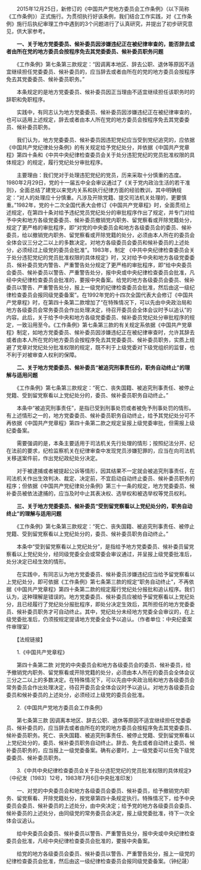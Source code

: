 　　2015年12月25日，新修订的《中国共产党地方委员会工作条例》（以下简称《工作条例》）正式施行。为贯彻执行好该条例，我们结合工作实践，对《工作条例》施行后执纪审理工作中遇到的3个问题进行了认真研究，并提出了初步研究意见，供大家参考。

　　**一、关于地方党委委员、候补委员因涉嫌违纪正在被纪律审查的，能否辞去或者由所在党的地方委员会按程序免去其党委委员、候补委员职务问题**

　　《工作条例》第七条第三款规定：“因调离本地区、辞去公职、退休等原因不适宜继续担任党委委员、候补委员的，应当辞去或者由所在的党的地方委员会按程序免去其党委委员、候补委员职务。”

　　本条规定的是地方党委委员、候补委员因正当理由不适宜继续担任该职务时的辞职和免职程序。

　　实践中，有同志认为地方党委委员、候补委员因涉嫌违纪正在被纪律审查的，也可以适用上述规定，辞去或者由本人所在党的地方委员会按程序免去其党委委员、候补委员职务。

　　我们认为，地方党委委员、候补委员因违犯党纪应当受到党纪追究的，应依据《中国共产党纪律处分条例》的有关规定给予党纪处分，并依据《中国共产党章程》第四十条和《中共中央纪律检查委员会关于处分违犯党纪的党员批准权限的具体规定》的规定，履行党纪处分审批程序。

　　主要理由：我们党对于处理违犯党纪的党员，历来采取十分慎重的态度。1980年2月29日，党的十一届五中全会审议通过了《关于党内政治生活的若干准则》，全面总结了建党以来党内关系和执行纪律方面的经验教训，其中明确规定：“对人的处理应十分慎重。凡涉及开除党籍、提交司法机关处理的，更要慎重。”1982年，党的十二次全国代表大会修订《中国共产党章程》时，全面贯彻上述规定，在第四十条对给予违纪党员党纪处分的审批程序作出了规定，并专门对给予中央和地方各级党委委员、候补委员撤销党内职务、留党察看或开除党籍处分，规定了更严格的审批程序，即“对党的中央委员会和地方各级委员会的委员、候补委员，给以撤销党内职务、留党察看或开除党籍的处分，必须由本人所在的委员会全体会议三分之二以上的多数决定。对地方各级委员会委员和候补委员的上述处分，必须经过上级党的委员会批准”。1983年，制定 《中共中央纪律检查委员会关于处分违犯党纪的党员批准权限的具体规定》时，又对给予中央和地方各级党委委员、候补委员党内警告、严重警告处分规定了更严格的审批程序，即“给中央委员会委员、候补委员以警告、严重警告处分，报中央或中央纪律检查委员会批准，凡经中央纪律检查委员会批准的，要报中央备案。给党的地方各级委员会委员、候补委员以警告、严重警告处分，报上一级党的纪律检查委员会批准，然后由这一级纪律检查委员会报同级党委备案”。在1992年党的十四次全国代表大会修订《中国共产党章程》时，在第四十条第二款增加了“在特殊情况下，可以先由中央政治局和地方各级委员会常务委员会作出处理决定，待召开委员会全体会议时予以追认”的内容。此后，关于给予中央和地方各级党委委员、候补委员党纪处分审批程序的规定，一致沿用至今。《工作条例》第七条第三款的有关规定系依据《中国共产党章程》制定，如地方党委委员、候补委员因涉嫌违纪正在被纪律审查时，允许其辞去或者由本人所在党的地方委员会按程序免去其党委委员、候补委员职务，实质上规避了党章对党纪处分批准权限的规定，既不利于上级党委对下级党组织的监督，也不利于对被审查人权利的保障。

　　**二、关于地方党委委员、候补委员“被追究刑事责任的，职务自动终止”的理解与适用问题**

　　《工作条例》第七条第三款规定：“死亡、丧失国籍、被追究刑事责任、被停止党籍、受到留党察看以上党纪处分的，委员、候补委员职务自动终止。”

　　本条中“被追究刑事责任”，是指已受到刑事处罚或者被免予刑事处罚的情形。有上述情形之一的，地方党委委员、候补委员职务自动终止，给予其党纪处分可不再依据《中国共产党章程》第四十条第二款之规定呈报上级党委审批，但需报上级纪委备案。

　　需要强调的是，本条主要适用于司法机关先行处理的情形；按照纪法分开、纪在法前的要求，纪检监察机关在纪律审查中发现党员涉嫌犯罪的，应当在向司法机关移送案件前，作出党纪政纪处分决定。

　　对于被逮捕或者被提起公诉等情形，因其结果不一定就会被追究刑事责任，在司法机关作出生效判决、裁定、决定前，不宜启动自动终止委员、候补委员职务的程序；但依据《中国共产党纪律处分条例》第三十一条的规定，地方党委委员、候补委员被依法逮捕的，应当及时中止其表决权、选举权和被选举权等党员权利。

　　**三、关于地方党委委员、候补委员“受到留党察看以上党纪处分的，职务自动终止”的理解与适用问题**

　　《工作条例》第七条第三款规定：“死亡、丧失国籍、被追究刑事责任、被停止党籍、受到留党察看以上党纪处分的，委员、候补委员职务自动终止。”

　　本条中“受到留党察看以上党纪处分”，是指给予地方党委委员、候补委员留党察看以上党纪处分，经同级党委全会或常委会审议通过，并呈报上级党委批准后，处分决定已经生效的情形。

　　在实践中，有同志认为地方党委委员、候补委员涉嫌违纪应当给予留党察看以上党纪处分，即可依据《工作条例》第七条第三款的规定“职务自动终止”，不再依据《中国共产党章程》第四十条第二款的规定履行党纪处分报批和追认程序。我们认为，这种理解是错误的。地方党委委员、候补委员应被给予留党察看以上党纪处分，且已经履行了党纪处分报批程序，即处分决定生效后，其所担任的地方党委委员、候补委员职务才可自动终止。其中，党纪处分未经地方党委全会审议的，在上级党委批准后，仍须按规定提请地方党委全会予以追认。（作者单位：中央纪委案件审理室）

　　【法规链接】

　　1.《中国共产党章程》

　　第四十条第二款 对党的中央委员会和地方各级委员会的委员、候补委员，给予撤销党内职务、留党察看或开除党籍的处分，必须由本人所在的委员会全体会议三分之二以上的多数决定。在特殊情况下，可以先由中央政治局和地方各级委员会常务委员会作出处理决定，待召开委员会全体会议时予以追认。对地方各级委员会委员和候补委员的上述处分，必须经过上级党的委员会批准。

　　2.《中国共产党地方委员会工作条例》

　　第七条第三款 因调离本地区、辞去公职、退休等原因不适宜继续担任党委委员、候补委员的，应当辞去或者由所在的党的地方委员会按程序免去其党委委员、候补委员职务。死亡、丧失国籍、被追究刑事责任、被停止党籍、受到留党察看以上党纪处分的，委员、候补委员职务自动终止。辞去、免去或者自动终止委员、候补委员职务的，应当报上一级党委备案。确有必要时，上一级党委可以任免下级党委委员、候补委员职务。

　　3.《中共中央纪律检查委员会关于处分违犯党纪的党员批准权限的具体规定》（中纪发〔1983〕12号，1983年7月6日中央批准印发）

　　一、对党的中央委员会和地方各级委员会委员、候补委员，给予撤销党内职务、留党察看、开除党籍处分，按党章第四十条规定执行。特殊情况下，给予中央委员会委员、候补委员的上述处分，由中央决定；给予党的地方各级委员会委员、候补委员的上述处分，由同级党的常务委员会决定，报上级党委批准，待下一次全体会议追认。

　　给中央委员会委员、候补委员以警告、严重警告处分，报中央或中央纪律检查委员会批准，凡经中央纪律检查委员会批准的，要报中央备案。

　　给党的地方各级委员会委员、候补委员以警告、严重警告处分，报上一级党的纪律检查委员会批准，然后由这一级纪律检查委员会报同级党委备案。（钟纪晟）
